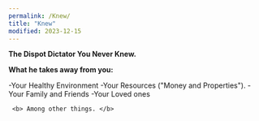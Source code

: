 ```yaml
---
permalink: /Knew/
title: "Knew"
modified: 2023-12-15
---
```



<b> The Dispot Dictator You Never Knew. </b>


<b>What he takes away from you:</b>

-Your Healthy Environment
-Your Resources ("Money and Properties").
-Your Family and Friends
-Your Loved ones

     <b> Among other things. </b>
